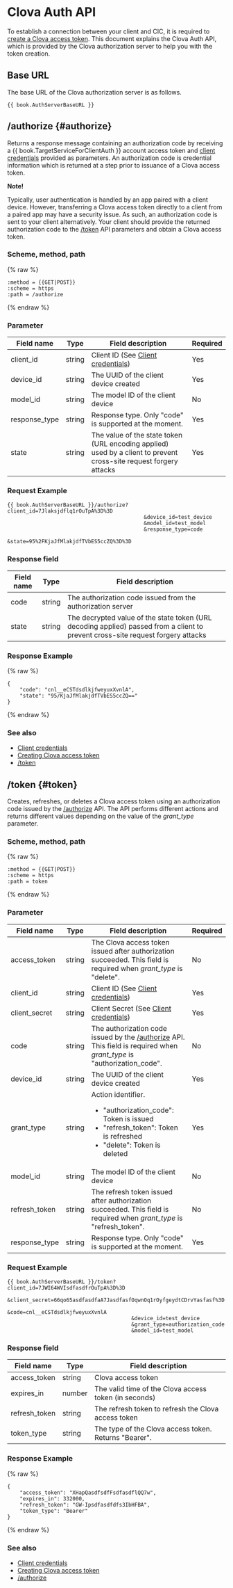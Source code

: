 # Clova Auth API
To establish a connection between your client and CIC, it is required to [create a Clova access token](/CIC/Guides/Interact_with_CIC.md#CreateClovaAccessToken). This document explains the Clova Auth API, which is provided by the Clova authorization server to help you with the token creation.


## Base URL
The base URL of the Clova authorization server is as follows.

<pre><code>{{ book.AuthServerBaseURL }}
</code></pre>

## /authorize {#authorize}
Returns a response message containing an authorization code by receiving a {{ book.TargetServiceForClientAuth }} account access token and [client credentials](/CIC/Guides/Interact_with_CIC.md#ClientAuthInfo) provided as parameters. An authorization code is credential information which is returned at a step prior to issuance of a Clova access token.

<div class="note">
  <p><strong>Note!</strong></p>
  <p>Typically, user authentication is handled by an app paired with a client device. However, transferring a Clova access token directly to a client from a paired app may have a security issue. As such, an authorization code is sent to your client alternatively. Your client should provide the returned authorization code to the <a href="#token">/token</a> API parameters and obtain a Clova access token.</p>
</div>

### Scheme, method, path
{% raw %}
```
:method = {{GET|POST}}
:scheme = https
:path = /authorize
```
{% endraw %}

### Parameter
| Field name  | Type  | Field description  | Required |
|---------------|---------|-----------------------------|---------|
| client_id  | string  | Client ID (See [Client credentials](/CIC/Guides/Interact_with_CIC.md#ClientAuthInfo))  | Yes |
| device_id  | string  | The UUID of the client device created  | Yes |
| model_id  | string  | The model ID of the client device  | No |
| response_type | string  | Response type. Only "code" is supported at the moment. | Yes  |
| state  | string  | The value of the state token (URL encoding applied) used by a client to prevent cross-site request forgery attacks | Yes |

### Request Example

<pre><code>{{ book.AuthServerBaseURL }}/authorize?client_id=7Jlaksjdflq1rOuTpA%3D%3D
                                            &device_id=test_device
                                            &model_id=test_model
                                            &response_type=code
                                            &state=95%2FKjaJfMlakjdfTVbES5ccZQ%3D%3D
</code></pre>

### Response field
| Field name  | Type  | Field description  |
|---------------|---------|-----------------------------|
| code  | string | The authorization code issued from the authorization server  |
| state | string | The decrypted value of the state token (URL decoding applied) passed from a client to prevent cross-site request forgery attacks |


### Response Example
{% raw %}
```
{
    "code": "cnl__eCSTdsdlkjfweyuxXvnlA",
    "state": "95/KjaJfMlakjdfTVbES5ccZQ=="
}
```
{% endraw %}

### See also
* [Client credentials](/CIC/Guides/Interact_with_CIC.md#ClientAuthInfo)
* [Creating Clova access token](/CIC/Guides/Interact_with_CIC.md#CreateClovaAccessToken)
* [/token](#token)


## /token {#token}
Creates, refreshes, or deletes a Clova access token using an authorization code issued by the [/authorize](#authorize) API. The API performs different actions and returns different values depending on the value of the *grant_type* parameter.

### Scheme, method, path
{% raw %}
```
:method = {{GET|POST}}
:scheme = https
:path = token
```
{% endraw %}

### Parameter
| Field name  | Type  | Field description  | Required |
|---------------|---------|-----------------------------|---------|
| access_token  | string  | The Clova access token issued after authorization succeeded. This field is required when *grant_type* is "delete".  | No |
| client_id  | string  | Client ID (See [Client credentials](/CIC/Guides/Interact_with_CIC.md#ClientAuthInfo))  | Yes |
| client_secret | string  | Client Secret (See [Client credentials](/CIC/Guides/Interact_with_CIC.md#ClientAuthInfo))  | Yes |
| code  | string  | The authorization code issued by the [/authorize](#authorize) API. This field is required when *grant_type* is "authorization_code".  | No |
| device_id  | string  | The UUID of the client device created  | Yes |
| grant_type  | string  | Action identifier. <ul><li>"authorization_code": Token is issued</li><li>"refresh_token": Token is refreshed</li><li>"delete": Token is deleted</li></ul> | Yes |
| model_id  | string  | The model ID of the client device  | No |
| refresh_token | string  | The refresh token issued after authorization succeeded. This field is required when *grant_type* is "refresh_token".  | No |
| response_type | string  | Response type. Only "code" is supported at the moment. | Yes  |

### Request Example

<pre><code>{{ book.AuthServerBaseURL }}/token?client_id=7JWI64WVIsdfasdfrOuTpA%3D%3D
                                        &amp;client_secret=66qo65asdfasdfaA7JasdfasfOqwnOq1rOyfgeydtCDrvYasfasf%3D
                                        &amp;code=cnl__eCSTdsdlkjfweyuxXvnlA
                                        &amp;device_id=test_device
                                        &amp;grant_type=authorization_code
                                        &amp;model_id=test_model
</code></pre>

### Response field
| Field name  | Type  | Field description  |
|---------------|---------|-----------------------------|
| access_token  | string  | Clova access token  |
| expires_in  | number  | The valid time of the Clova access token (in seconds)  |
| refresh_token | string  | The refresh token to refresh the Clova access token  |
| token_type  | string  | The type of the Clova access token. Returns "Bearer". |

### Response Example
{% raw %}
```
{
    "access_token": "XHapQasdfsdfFsdfasdflQQ7w",
    "expires_in": 332000,
    "refresh_token": "GW-Ipsdfasdfdfs3IbHFBA",
    "token_type": "Bearer"
}
```
{% endraw %}

### See also
* [Client credentials](/CIC/Guides/Interact_with_CIC.md#ClientAuthInfo)
* [Creating Clova access token](/CIC/Guides/Interact_with_CIC.md#CreateClovaAccessToken)
* [/authorize](#authorize)
